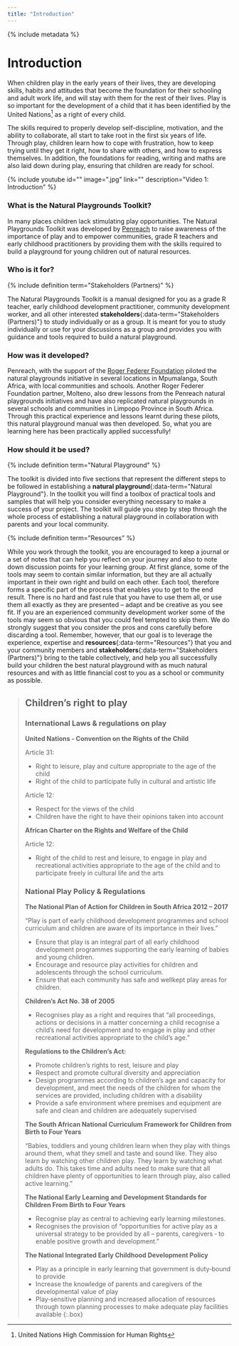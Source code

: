 ```yaml
---
title: "Introduction"
---
```


{% include metadata %}

# Introduction

When children play in the early years of their lives, they are developing skills, habits and attitudes that become the foundation for their schooling and adult work life, and will stay with them for the rest of their lives. Play is so important for the development of a child that it has been identified by the United Nations[^1] as a right of every child.

[^1]: United Nations High Commission for Human Rights

The skills required to properly develop self-discipline, motivation, and the ability to collaborate, all start to take root in the first six years of life. Through play, children learn how to cope with frustration, how to keep trying until they get it right, how to share with others, and how to express themselves. In addition, the foundations for reading, writing and maths are also laid down during play, ensuring that children are ready for school.

{% include youtube
    id=""
    image=".jpg"
    link=""
    description="Video 1: Introduction"
%}

### What is the Natural Playgrounds Toolkit?

In many places children lack stimulating play opportunities. The Natural Playgrounds Toolkit was developed by [Penreach](https://penreach.co.za/) to raise awareness of the importance of play and to empower communities, grade R teachers and early childhood practitioners by providing them with the skills required to build a playground for young children out of natural resources.

### Who is it for?

{% include definition term="Stakeholders (Partners)" %}

The Natural Playgrounds Toolkit is a manual designed for you as a grade R teacher, early childhood development practitioner, community development worker, and all other interested **stakeholders**{:data-term="Stakeholders (Partners)"} to study individually or as a group. It is meant for you to study individually or use for your discussions as a group and provides you with guidance and tools required to build a natural playground.

### How was it developed?

Penreach, with the support of the [Roger Federer Foundation](https://www.rogerfedererfoundation.org/en/home/) piloted the natural playgrounds initiative in several locations in Mpumalanga, South Africa, with local communities and schools. Another Roger Federer Foundation partner, Molteno, also drew lessons from the Penreach natural playgrounds initiatives and have also replicated natural playgrounds in several schools and communities in Limpopo Province in South Africa. Through this practical experience and lessons learnt during these pilots, this natural playground manual was then developed. So, what you are learning here has been practically applied successfully!

### How should it be used?

{% include definition term="Natural Playground" %}

The toolkit is divided into five sections that represent the different steps to be followed in establishing a **natural playground**{:data-term="Natural Playground"}. In the toolkit you will find a toolbox of practical tools and samples that will help you consider everything necessary to make a success of your project. The toolkit will guide you step by step through the whole process of establishing a natural playground in collaboration with parents and your local community.

{% include definition term="Resources" %}

While you work through the toolkit, you are encouraged to keep a journal or a set of notes that can help you reflect on your journey and also to note down discussion points for your learning group. At first glance, some of the tools may seem to contain similar information, but they are all actually important in their own right and build on each other. Each tool, therefore forms a specific part of the process that enables you to get to the end result. There is no hard and fast rule that you have to use them all, or use them all exactly as they are presented – adapt and be creative as you see fit. If you are an experienced community development worker some of the tools may seem so obvious that you could feel tempted to skip them. We do strongly suggest that you consider the pros and cons carefully before discarding a tool. Remember, however, that our goal is to leverage the experience, expertise and **resources**{:data-term="Resources"} that you and your community members and **stakeholders**{:data-term="Stakeholders (Partners)"} bring to the table collectively, and help you all  successfully build your children the best natural playground with as much natural resources and with  as little financial cost to you as a school or community as possible.

> ## Children’s right to play
> 
> ### International Laws & regulations on play
> 
> **United Nations ‐ Convention on the Rights of the Child**
> 
> Article 31:
> -   Right to leisure, play and culture appropriate to the age of the child
> -   Right of the child to participate fully in cultural and artistic life
> 
> Article 12:
> -   Respect for the views of the child
> -   Children have the right to have their opinions taken into account
> 
> **African Charter on the Rights and Welfare of the Child**
> 
> Article 12:
> -   Right of the child to rest and leisure, to engage in play and recreational activities appropriate to the age of the child and to participate freely in cultural life and the arts
> 
> ### National Play Policy & Regulations
> 
> **The National Plan of Action for Children in South Africa 2012 – 2017**
> 
> “Play is part of early childhood development programmes and school curriculum and children are aware of its importance in their lives.”
> 
> -   Ensure that play is an integral part of all early childhood development programmes supporting the early learning of babies and young children.
> -   Encourage and resource play activities for children and adolescents through the school curriculum.
> -   Ensure that each community has safe and wellkept play areas for children.
> 
> **Children’s Act No. 38 of 2005**
> 
> -   Recognises play as a right and requires that “all proceedings, actions or decisions in a matter concerning a child recognise a child’s need for development and to engage in play and other recreational activities appropriate to the child’s age.”
> 
> **Regulations to the Children’s Act:**
> 
> -   Promote children’s rights to rest, leisure and play
> -   Respect and promote cultural diversity and appreciation
> -   Design programmes according to children’s age and capacity for development, and meet the needs of the children for whom the services are provided, including children with a disability
> -   Provide a safe environment where premises and equipment are safe and clean and children are adequately supervised
> 
> **The South African National Curriculum Framework for Children from Birth to Four Years**
> 
> “Babies, toddlers and young children learn when they play with things around them, what they smell and taste and sound like. They also learn by watching other children play. They learn by watching what adults do. This takes time and adults need to make sure that all children have plenty of opportunities to learn through play, also called active learning.”
> 
> **The National Early Learning and Development Standards for Children From Birth to Four Years**
> 
> -   Recognise play as central to achieving early learning milestones.
> -   Recognises the provision of “opportunities for active play as a universal strategy to be provided by all – parents, caregivers ‐ to enable positive growth and development.”
> 
> **The National Integrated Early Childhood Development Policy**
> 
> -   Play as a principle in early learning that government is duty‐bound to provide
> -   Increase the knowledge of parents and caregivers of the developmental value of play
> -   Play‐sensitive planning and increased allocation of resources through town planning processes to make adequate play facilities available
{:.box}

